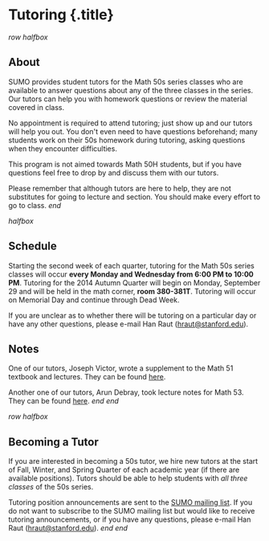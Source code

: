 # Tutoring {.title}

$row$
$halfbox$
## About
SUMO provides student tutors for the Math 50s series classes who are available
to answer questions about any of the three classes in the series. Our tutors can
help you with homework questions or review the material covered in class.

No appointment is required to attend tutoring; just show up and our tutors will
help you out. You don't even need to have questions beforehand; many students
work on their 50s homework during tutoring, asking questions when they encounter
difficulties.

This program is not aimed towards Math 50H students, but if you have questions
feel free to drop by and discuss them with our tutors.

Please remember that although tutors are here to help, they are not substitutes
for going to lecture and section. You should make every effort to go to class.
$end$

$halfbox$
## Schedule
Starting the second week of each quarter, tutoring for the Math 50s series
classes will occur **every Monday and Wednesday from 6:00 PM to 10:00
PM**. Tutoring for the 2014 Autumn Quarter will begin on Monday, September 29 and
will be held in the math corner, **room 380-381T**. Tutoring will occur on
Memorial Day and continue through Dead Week.

If you are unclear as to whether there will be tutoring on a particular day or
have any other questions, please e-mail Han Raut (hraut@stanford.edu).

## Notes
One of our tutors, Joseph Victor, wrote a supplement to the Math 51 textbook and
lectures. They can be found [here](/pdfs/LinearAlgebraNotes.pdf).

Another one of our tutors, Arun Debray, took lecture notes for Math 53. They can
be found [here](http://stanford.edu/~adebray/53notes.pdf).
$end$
$end$

$row$
$halfbox$
## Becoming a Tutor
If you are interested in becoming a 50s tutor, we hire new tutors at the start
of Fall, Winter, and Spring Quarter of each academic year (if there are
available positions). Tutors should be able to help students with *all three
classes* of the 50s series.

Tutoring position announcements are sent to the [SUMO mailing
list](https://mailman.stanford.edu/mailman/listinfo/sumo-announce).  If you do
not want to subscribe to the SUMO mailing list but would like to receive
tutoring announcements, or if you have any questions, please e-mail Han Raut
(hraut@stanford.edu).
$end$
$end$
